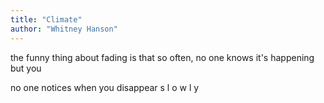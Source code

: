 ```yaml
---
title: "Climate"
author: "Whitney Hanson"
---
```


the funny thing about fading
is that so often,
no one knows it's happening
but you

no one notices
when you disappear
s  l   o    w   l    y
